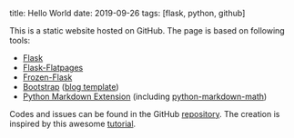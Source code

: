 title: Hello World
date: 2019-09-26
tags: [flask, python, github] 

This is a static website hosted on GitHub. The page is based on following tools:

* [Flask](https://palletsprojects.com/p/flask/)
* [Flask-Flatpages](https://flask-flatpages.readthedocs.io/en/v0.7.1/)
* [Frozen-Flask](https://pythonhosted.org/Frozen-Flask/)
* [Bootstrap](https://getbootstrap.com/) ([blog template](https://getbootstrap.com/docs/4.3/examples/blog/))
* [Python Markdown Extension](https://python-markdown.github.io/extensions/) (including [python-markdown-math](https://github.com/mitya57/python-markdown-math))

Codes and issues can be found in the GitHub [repository](https://github.com/kewellcjj/flask_page). The creation is inspired by this awesome [tutorial](https://nicolas.perriault.net/code/2012/dead-easy-yet-powerful-static-website-generator-with-flask/).